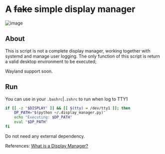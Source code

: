 # A ~~fake~~ simple display manager
![image](https://github.com/thiagolopes/dialog_xsessions/assets/5994972/e95da4a2-ee9d-4351-86e9-1360cb2344b3)

## About
This is script is not a complete display manager, working together with systemd and manage user logging.
The only function of this script is return a valid desktop environment to be executed;

Wayland support soon.

## Run
You can use in your `.bashrc`|`.zshrc` to run when log to TTY1
```sh
if [[ -z "$DISPLAY" ]] && [[ $(tty) = /dev/tty1 ]]; then
    DP_PATH="$(python ~/.display_manager.py)"
    echo "Executing: $DP_PATH"
    eval "$DP_PATH"
fi
```

Do not need any external dependency.


References:
[What is a Display Manager?](https://freedesktop.org/wiki/Software/LightDM/Design/)
